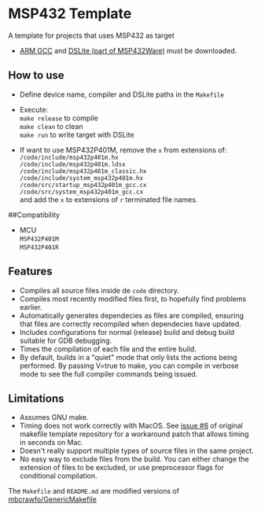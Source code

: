 MSP432 Template
===============

A template for projects that uses MSP432 as target

* [ARM GCC](https://developer.arm.com/open-source/gnu-toolchain/gnu-rm/downloads) and [DSLite (part of MSP432Ware)](http://www.ti.com/tool/MSP432Ware) must be downloaded.

## How to use

* Define device name, compiler and DSLite paths in the `Makefile`

* Execute:\
`make release` to compile\
`make clean` to clean\
`make run` to write target with DSLite

* If want to use MSP432P401M, remove the `x` from extensions of:\
`/code/include/msp432p401m.hx`\
`/code/include/msp432p401m.ldsx`\
`/code/include/msp432p401m_classic.hx`\
`/code/include/system_msp432p401m.hx`\
`/code/src/startup_msp432p401m_gcc.cx`\
`/code/src/system_msp432p401m_gcc.cx`\
and add the `x` to extensions of `r` terminated file names.

##Compatibility

* MCU\
`MSP432P401M`\
`MSP432P401R`

## Features
* Compiles all source files inside de `code` directory.
* Compiles most recently modified files first, to hopefully find problems earlier.
* Automatically generates dependecies as files are compiled, ensuring that files are correctly recompiled when dependecies have updated.
* Includes configurations for normal (release) build and debug build suitable for GDB debugging.
* Times the compilation of each file and the entire build.
* By default, builds in a "quiet" mode that only lists the actions being performed. By passing V=true to make, you can compile in verbose mode to see the full compiler commands being issued.

## Limitations
* Assumes GNU make.
* Timing does not work correctly with MacOS. See [issue #6](https://github.com/mbcrawfo/GenericMakefile/issues/6) of original makefile template repository for a workaround patch that allows timing in seconds on Mac.
* Doesn't really support multiple types of source files in the same project.
* No easy way to exclude files from the build. You can either change the
  extension of files to be excluded, or use preprocessor flags for
  conditional compilation.

The `Makefile` and `README.md` are modified versions of [mbcrawfo/GenericMakefile](https://github.com/mbcrawfo/GenericMakefile)
